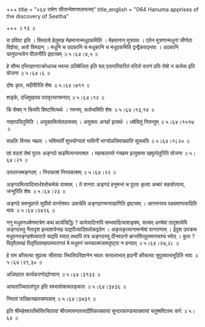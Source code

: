 +++
title = "०६४ रामेण सीतान्वेषणश्लाघनम्"
title_english = "064 Hanuma apprises of the discovery of Seetha"

+++
 ॥  १३  ॥   

  

स प्रविष्ट इति । विमदत्वे हेतुमाह मेहमानान्मधूदकमिति । मेहमानान् मूत्रयतः । एतेन मूत्रणान्मधूनां जीर्णता विज्ञेया, अतो विमदान् । मधूनि च उदकानि च मधूकानि च मधूदकमिति द्वन्द्वैकवद्भावः । उदकानि चानुपानत्वेन पीतानीति द्रष्टव्यम्  ॥  ५।६४।४,५  ॥   

  

हे सौम्य एभिरज्ञानात्क्रोधाच्च भवन्तः प्रतिषेधिता इति यत् एतत्परिवारितं परितो वारणं प्रति रोषो न कर्तव्य इति योजना  ॥  ५।६४।६  ॥   

  

दोषः कृतः, मदीयैरिति शेषः  ॥  ५।६४।७११  ॥   

  

शङ्के, दधिमुखस्य परावृत्त्यागमनात्  ॥  ५।६४।१२  ॥   

  

किं शेषम् न किमपि शिष्टमित्यर्थः । गमनम्, कर्तव्यमिति शेषः  ॥  ५।६४।१३,१४  ॥   

  

नाज्ञापयितुमिति । अयुक्तमित्येतदव्ययम् । अयुक्ताः अनर्हा इत्यर्थः । धर्षयितुं नियन्तुम्  ॥  ५।६४।१५१७  ॥   

  

सन्नतिः विनयः नम्रता । भविष्यतीं शुभयोग्यतां भाविनीं भाग्योन्नतिमाख्याति सूचयति  ॥  ५।६४।१८२०  ॥   

  

एवं वदतां तेषां पुरतः अङ्गदो बाढमित्यभ्यभाषत । महाबलास्ते गच्छाम इत्युक्त्वा खमुत्पेतुरिति योजना  ॥  ५।६४।२१  ॥   

  

उत्पतन्तमङ्गदम् । निराकाशं निरवकाशम्  ॥  ५।६४।२२  ॥   

  

अङ्गदमित्यादिसार्धश्लोकमेकं वाक्यम् । ते वानराः अङ्गदं हनुमन्तं च पुरतः कृत्वा अम्बरं सहसोत्पत्य, जग्मुरिति शेषः  ॥  ५।६४।२३  ॥   

  

अङ्गदे समनुप्राप्ते सुग्रीवो वानरेश्वरः उवाचेति अङ्गदागमनात्प्रागिति द्रष्टव्यम् । आगमनस्य वक्ष्यमाणत्वादिति भावः  ॥  ५।६४।२४२६  ॥   

  

ननु मधुवनधर्षणमात्रेण कथं कार्यसिद्धिः ? कापेयादिनापि सम्भवादित्याशङ्क्य, सत्यम् अन्येषां तादृशत्वेपि अङ्गदस्तु नैतादृश इत्याशयेनाह यद्यपीत्यादिश्लोकद्वयेन । अकृतकृत्यानामन्येषां वानराणाम् । ईदृश उपक्रमः मधुवनभङ्गहर्षव्यापारो यद्यपि स्यात् तथापि तत्र अङ्गदस्यु दीनवदनो भ्रान्तविप्लुतमानसश्च भवेत् । कुतः ? पितृपैतामहं पितृपितामहपरम्परागतं मे मधुवनं जनकात्मजामदृष्ट्वा न हन्यात्  ॥  ५।६४।२७,२८  ॥   

  

हे राम कौसल्या सुप्रजाः सीतायाः स्थितिपरिज्ञानेन भवतः सत्तालाभात् इदानीं कौसल्या सुपुत्रवत्यभूदिति भावः  ॥  ५।६४।२९,३०  ॥   

  

अधिष्ठाता कार्यकरणोद्योगवान्  ॥  ५।६४।३१३३  ॥   

  

आयताञ्चितलांगूल इति स्वभावोक्त्यलङ्कारः  ॥  ५।६४।३४३६  ॥   

  

नियतां पातिव्रत्यव्रतसम्पन्नाम्  ॥  ५।६४।३७३९  ॥   

  

इति श्रीमहेश्वरतीर्थविरचितायां श्रीरामायणतत्त्वदीपिकाख्यायां सुन्दरकाण्डव्याख्यायां चतुष्षष्टितमः सर्गः  ॥  ५।६४  ॥   

  


